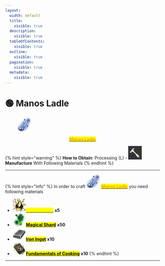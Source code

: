 ```yaml
---
layout:
  width: default
  title:
    visible: true
  description:
    visible: true
  tableOfContents:
    visible: true
  outline:
    visible: true
  pagination:
    visible: true
  metadata:
    visible: true
---
```


# 🟢 Manos Ladle

<figure><img src="../../.gitbook/assets/image (300).png" alt=""><figcaption></figcaption></figure>

<p align="center"><a href="https://bdocodex.com/us/item/705545/"><mark style="color:orange;"><strong>Manos Ladle</strong></mark></a></p>

<p align="center"></p>

{% hint style="warning" %}
**How to Obtain**: Processing (L) - <img src="../../.gitbook/assets/QQ截图20221109033029.png" alt="" data-size="line"> **Manufacture** With Following Materials
{% endhint %}

***

{% hint style="info" %}
In order to craft <img src="../../.gitbook/assets/image (301).png" alt="" data-size="line"> [<mark style="color:orange;">**Manos Ladle**</mark>](https://bdocodex.com/us/item/705545/) you need following materials

* <img src="../../.gitbook/assets/image (8).png" alt="" data-size="line">[<mark style="color:yellow;">**Manos Stone**</mark>](https://bdocodex.com/us/item/4915/) **x5**
* <img src="../../.gitbook/assets/image (10).png" alt="" data-size="line">[<mark style="color:$info;">**Magical Shard**</mark>](https://bdocodex.com/us/item/4918/) **x50**
* <img src="../../.gitbook/assets/image (302).png" alt="" data-size="line">[<mark style="color:$info;">**Iron Ingot**</mark>](https://bdocodex.com/us/item/4052/) **x10**
* <img src="../../.gitbook/assets/image (303).png" alt="" data-size="line">[<mark style="color:$info;">**Fundamentals of Cooking**</mark>](https://bdocodex.com/us/item/5867/) **x10**
{% endhint %}

***
